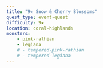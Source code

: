 ```yaml
---
title: "9★ Snow & Cherry Blossoms"
quest_type: event-quest
difficulty: 9★
location: coral-highlands
monsters:
    - pink-rathian
    - legiana
    # - tempered-pink-rathian
    # - tempered-legiana
---
```

